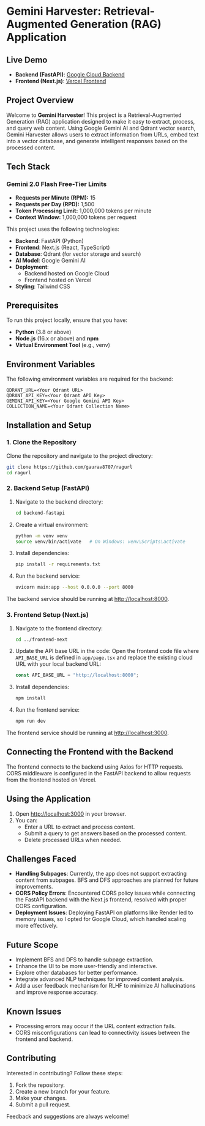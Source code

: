 # Gemini Harvester: Retrieval-Augmented Generation (RAG) Application

## Live Demo

- **Backend (FastAPI)**: [Google Cloud Backend](https://fastapi-rag-644291291076.asia-south1.run.app/docs)
- **Frontend (Next.js)**: [Vercel Frontend](https://ragurl.vercel.app/)

## Project Overview

Welcome to **Gemini Harvester**! This project is a Retrieval-Augmented Generation (RAG) application designed to make it easy to extract, process, and query web content. Using Google Gemini AI and Qdrant vector search, Gemini Harvester allows users to extract information from URLs, embed text into a vector database, and generate intelligent responses based on the processed content.

## Tech Stack

### Gemini 2.0 Flash Free-Tier Limits

- **Requests per Minute (RPM):** 15
- **Requests per Day (RPD):** 1,500
- **Token Processing Limit:** 1,000,000 tokens per minute
- **Context Window:** 1,000,000 tokens per request

This project uses the following technologies:

- **Backend**: FastAPI (Python)
- **Frontend**: Next.js (React, TypeScript)
- **Database**: Qdrant (for vector storage and search)
- **AI Model**: Google Gemini AI
- **Deployment**:
  - Backend hosted on Google Cloud
  - Frontend hosted on Vercel
- **Styling**: Tailwind CSS

## Prerequisites

To run this project locally, ensure that you have:

- **Python** (3.8 or above)
- **Node.js** (16.x or above) and **npm**
- **Virtual Environment Tool** (e.g., venv)

## Environment Variables

The following environment variables are required for the backend:

```
QDRANT_URL=<Your Qdrant URL>
QDRANT_API_KEY=<Your Qdrant API Key>
GEMINI_API_KEY=<Your Google Gemini API Key>
COLLECTION_NAME=<Your Qdrant Collection Name>
```

## Installation and Setup

### 1. Clone the Repository

Clone the repository and navigate to the project directory:

```bash
git clone https://github.com/gaurav8707/ragurl
cd ragurl
```

### 2. Backend Setup (FastAPI)

1. Navigate to the backend directory:
   ```bash
   cd backend-fastapi
   ```
2. Create a virtual environment:
   ```bash
   python -m venv venv
   source venv/bin/activate   # On Windows: venv\Scripts\activate
   ```
3. Install dependencies:
   ```bash
   pip install -r requirements.txt
   ```
4. Run the backend service:
   ```bash
   uvicorn main:app --host 0.0.0.0 --port 8000
   ```

The backend service should be running at [http://localhost:8000](http://localhost:8000).

### 3. Frontend Setup (Next.js)

1. Navigate to the frontend directory:
   ```bash
   cd ../frontend-next
   ```
2. Update the API base URL in the code:
   Open the frontend code file where `API_BASE_URL` is defined in `app/page.tsx` and replace the existing cloud URL with your local backend URL:
   ```javascript
   const API_BASE_URL = "http://localhost:8000";
   ```
3. Install dependencies:
   ```bash
   npm install
   ```
4. Run the frontend service:
   ```bash
   npm run dev
   ```

The frontend service should be running at [http://localhost:3000](http://localhost:3000).

## Connecting the Frontend with the Backend

The frontend connects to the backend using Axios for HTTP requests. CORS middleware is configured in the FastAPI backend to allow requests from the frontend hosted on Vercel.

## Using the Application

1. Open [http://localhost:3000](http://localhost:3000) in your browser.
2. You can:
   - Enter a URL to extract and process content.
   - Submit a query to get answers based on the processed content.
   - Delete processed URLs when needed.

## Challenges Faced

- **Handling Subpages**: Currently, the app does not support extracting content from subpages. BFS and DFS approaches are planned for future improvements.
- **CORS Policy Errors**: Encountered CORS policy issues while connecting the FastAPI backend with the Next.js frontend, resolved with proper CORS configuration.
- **Deployment Issues**: Deploying FastAPI on platforms like Render led to memory issues, so I opted for Google Cloud, which handled scaling more effectively.

## Future Scope

- Implement BFS and DFS to handle subpage extraction.
- Enhance the UI to be more user-friendly and interactive.
- Explore other databases for better performance.
- Integrate advanced NLP techniques for improved content analysis.
- Add a user feedback mechanism for RLHF to minimize AI hallucinations and improve response accuracy.

## Known Issues

- Processing errors may occur if the URL content extraction fails.
- CORS misconfigurations can lead to connectivity issues between the frontend and backend.

## Contributing

Interested in contributing? Follow these steps:

1. Fork the repository.
2. Create a new branch for your feature.
3. Make your changes.
4. Submit a pull request.

Feedback and suggestions are always welcome!

